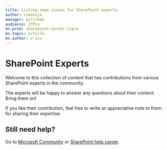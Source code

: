 ```yaml
---
title: Listing some issues for SharePoint experts.
author: simonxjx
manager: willchen
audience: ITPro
ms.prod: sharepoint-server-itpro
ms.topic: article
ms.author: v-six
---
```


# SharePoint Experts

Welcome to this collection of content that has contributions from various SharePoint experts in the community. 

The experts will be happy to answer any questions about their content. Bring them on!

If you like their contribution, feel free to write an appreciative note to them for sharing their expertise.

## Still need help? 

Go to [Microsoft Community](https://answers.microsoft.com) or [SharePoint help center](https://support.office.com/sharepoint).